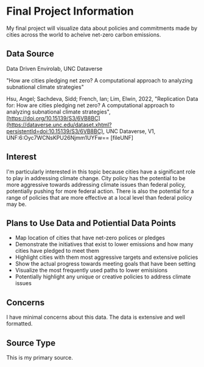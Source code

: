 # Final Project Information
My final project will visualize data about policies and commitments made by cities across the world to acheive net-zero carbon emissions. 
## Data Source
Data Driven Envirolab, UNC Dataverse

"How are cities pledging net zero? A computational approach to analyzing subnational climate strategies"

Hsu, Angel; Sachdeva, Sidd; French, Ian; Lim, Elwin, 2022, "Replication Data for: How are cities pledging net zero? A computational approach to analyzing subnational climate strategies", [https://doi.org/10.15139/S3/6VB8BC](https://dataverse.unc.edu/dataset.xhtml?persistentId=doi:10.15139/S3/6VB8BC), UNC Dataverse, V1, UNF:6:Oyc7WCNsKPU26Njmm1UYFw== [fileUNF]

## Interest
I'm particularly interested in this topic because cities have a significant role to play in addressing climate change. City policy has the potential to be more aggressive towards addressing climate issues than federal policy, potentially pushing for more federal action. There is also the potential for a range of policies that are more effective at a local level than federal policy may be. 

## Plans to Use Data and Potiential Data Points
  * Map location of cities that have net-zero polices or pledges
  * Demonstrate the initiatives that exist to lower emissions and how many cities have pledged to meet them
  * Highlight cities with them most aggressive targets and extensive policies
  * Show the actual progress towards meeting goals that have been setting
  * Visualize the most frequently used paths to lower emisisions
  * Potentially highlight any unique or creative policies to address climate issues

## Concerns
I have minimal concerns about this data. The data is extensive and well formatted.

## Source Type
This is my primary source.
